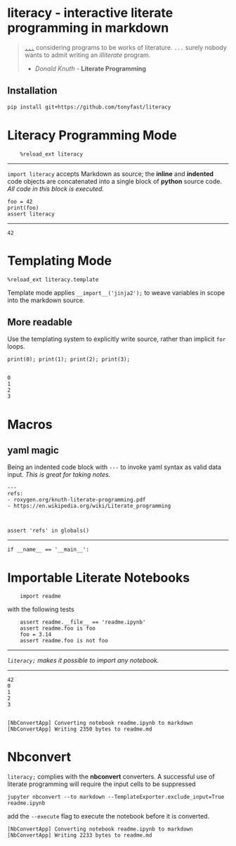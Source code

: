 
# __literacy__ - interactive literate programming in markdown

> [`...`](http://roxygen.org/knuth-literate-programming.pdf) considering programs to be works of literature. `...`  surely nobody wants to admit writing an _illiterate_ program.
> - _Donald Knuth_ - **Literate Programming** 

## Installation

```bash
pip install git+https://github.com/tonyfast/literacy
```

# Literacy Programming Mode
    


```
    %reload_ext literacy
```

---
    
`import literacy` accepts Markdown as source; the __inline__ and __indented__ code objects are concatenated into a single block of __python__ 
source code.  _All code in this block is executed._

    foo = 42
    print(foo)
    assert literacy
    
---


    42



# Templating Mode

    %reload_ext literacy.template

Template mode applies `__import__('jinja2');` to weave variables in scope into the markdown source.



## More readable

Use the templating system to explicitly write source, rather than implicit <code>for</code> loops.

    print(0); print(1); print(2); print(3); 


    0
    1
    2
    3



# Macros

## yaml magic

Being an indented code block with <code>---</code> to invoke yaml syntax as valid data input.  _This is great for taking notes._

    ---
    refs:
    - roxygen.org/knuth-literate-programming.pdf
    - https://en.wikipedia.org/wiki/Literate_programming



    assert 'refs' in globals() 



---
    
    if __name__ == '__main__':
        
# Importable Literate Notebooks

    
        import readme
        
with the following tests 

        assert readme.__file__ == 'readme.ipynb'
        assert readme.foo is foo
        foo = 3.14
        assert readme.foo is not foo
        

---

_`literacy;` makes it possible to import any notebook._

---


    42
    0
    1
    2
    3


    [NbConvertApp] Converting notebook readme.ipynb to markdown
    [NbConvertApp] Writing 2350 bytes to readme.md



# Nbconvert

`literacy;` complies with the __nbconvert__ converters.  A successful use of literate programming will require the input cells to be suppressed

```%%bash
jupyter nbconvert --to markdown --TemplateExporter.exclude_input=True readme.ipynb
```

add the <code>--execute</code> flag to execute the notebook before it is converted.


    [NbConvertApp] Converting notebook readme.ipynb to markdown
    [NbConvertApp] Writing 2233 bytes to readme.md

